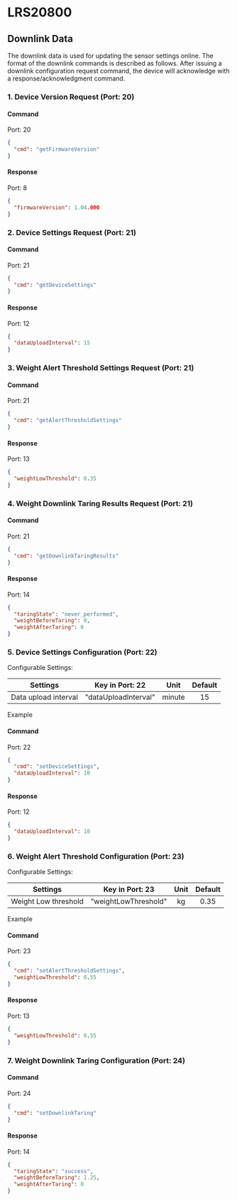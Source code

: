 ﻿# LRS20800

## Downlink Data

The downlink data is used for updating the sensor settings online. The format of the downlink commands is described as follows.  After issuing a downlink configuration request command, the device will acknowledge with a response/acknowledgment command.

### 1. Device Version Request (Port: 20)

#### Command
Port: 20
```json
{
  "cmd": "getFirmwareVersion"
}
```

#### Response
Port: 8
```json
{
  "firmwareVersion": 1.04.000
}
```

### 2. Device Settings Request (Port: 21)

#### Command
Port: 21
```json
{
  "cmd": "getDeviceSettings"
}
```

#### Response
Port: 12
```json
{
  "dataUploadInterval": 15
}
```

### 3. Weight Alert Threshold Settings Request (Port: 21)

#### Command
Port: 21
```json
{
  "cmd": "getAlertThresholdSettings"
}
```

#### Response
Port: 13
```json
{
  "weightLowThreshold": 0.35
}
```

### 4. Weight Downlink Taring Results Request (Port: 21)

#### Command
Port: 21
```json
{
  "cmd": "getDownlinkTaringResults"
}
```

#### Response
Port: 14
```json
{
  "taringState": "never_performed",
  "weightBeforeTaring": 0,
  "weightAfterTaring": 0
}
```

### 5. Device Settings Configuration (Port: 22)

Configurable Settings:

| Settings             | Key in Port: 22      | Unit   | Default |
| :------------------: | :------------------: | :----: | :-----: |
| Data upload interval | "dataUploadInterval" | minute | 15      |

Example

#### Command
Port: 22
```json
{
  "cmd": "setDeviceSettings",
  "dataUploadInterval": 10
}
```

#### Response
Port: 12
```json
{
  "dataUploadInterval": 10
}
```

### 6. Weight Alert Threshold Configuration (Port: 23)

Configurable Settings:

| Settings                | Key in Port: 23         | Unit   | Default |
| :---------------------: | :---------------------: | :----: | :-----: |
| Weight Low threshold    | "weightLowThreshold"    | kg     | 0.35    |

Example

#### Command
Port: 23
```json
{
  "cmd": "setAlertThresholdSettings",
  "weightLowThreshold": 0.55
}
```

#### Response
Port: 13
```json
{
  "weightLowThreshold": 0.55
}
```

### 7. Weight Downlink Taring Configuration (Port: 24)

#### Command
Port: 24
```json
{
  "cmd": "setDownlinkTaring"
}
```

#### Response
Port: 14
```json
{
  "taringState": "success",
  "weightBeforeTaring": 1.25,
  "weightAfterTaring": 0
}
```

